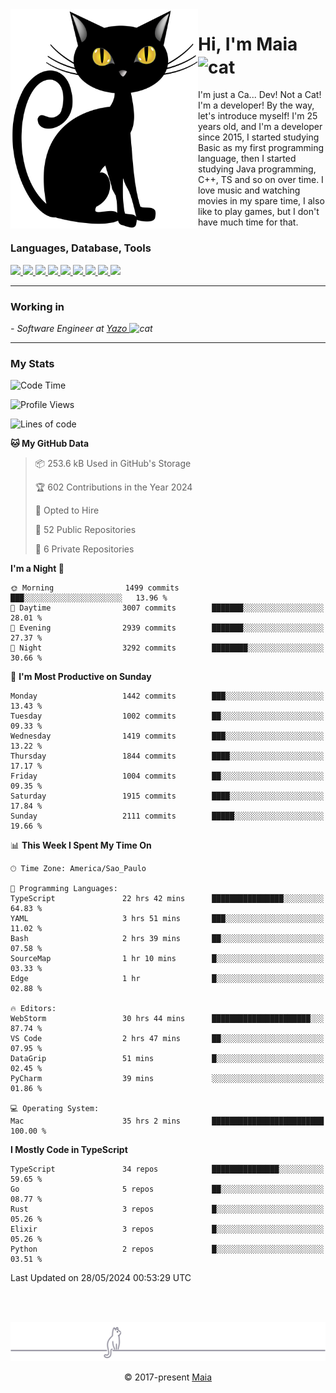 <img align="left" src="https://raw.githubusercontent.com/gabrielmaialva33/gabrielmaialva33/master/assets/cat_0.png" alt="Stats" width="300px">

<h1 align="left">Hi, I'm Maia 
<img src="https://emojis.slackmojis.com/emojis/images/1643509834/36299/black-cat.gif?1643509834" width="50" height="60" align="center"  alt="cat"/>
</h1>

I'm just a Ca... Dev! Not a Cat! I'm a developer! By the way, let's introduce myself!
I'm 25 years old, and I'm a developer since 2015, I started studying Basic as my first programming
language, then I started studying Java programming, C++, TS and so on over time.
I love music and watching movies in my spare time, I also like to play games, but I don't have much time for that.

<h3 align="left">Languages, Database, Tools</h3>
<p>
  <a href="https://www.typescriptlang.org">
    <img src="https://skillicons.dev/icons?i=ts" />
  </a>
  <a href="https://go.dev">
    <img src="https://skillicons.dev/icons?i=go" />
  </a>
  <a href="https://www.python.org">
    <img src="https://skillicons.dev/icons?i=python" />
  </a>
  <a href="https://gradle.org">
    <img src="https://skillicons.dev/icons?i=gradle" />
  </a>
  <a href="https://redis.io">
    <img src="https://skillicons.dev/icons?i=redis" />
  </a>
  <a href="https://www.mongodb.com">
    <img src="https://skillicons.dev/icons?i=mongodb" />
  </a>
  <a href="https://nodejs.org">
    <img src="https://skillicons.dev/icons?i=nodejs" />
  </a>
  <a href="https://www.javascript.com">
    <img src="https://skillicons.dev/icons?i=js" />
  </a>
  <a href="https://www.docker.com">
    <img src="https://skillicons.dev/icons?i=docker" />
  </a>
</p>

<hr/>

<h3>Working in</h3>

<p><em> - Software Engineer at <a href="[https://pdasolucoes.com.br](https://yazo.com.br/)">Yazo
</a><img src="https://media.giphy.com/media/WUlplcMpOCEmTGBtBW/giphy.gif" width="30" alt="cat"> 
</em></p>

<hr/>

### My Stats

<!--START_SECTION:waka-->
![Code Time](http://img.shields.io/badge/Code%20Time-4%2C271%20hrs%2015%20mins-blue)

![Profile Views](http://img.shields.io/badge/Profile%20Views-3-blue)

![Lines of code](https://img.shields.io/badge/From%20Hello%20World%20I%27ve%20Written-3.3%20million%20lines%20of%20code-blue)

**🐱 My GitHub Data** 

> 📦 253.6 kB Used in GitHub's Storage 
 > 
> 🏆 602 Contributions in the Year 2024
 > 
> 💼 Opted to Hire
 > 
> 📜 52 Public Repositories 
 > 
> 🔑 6 Private Repositories 
 > 
**I'm a Night 🦉** 

```text
🌞 Morning                1499 commits        ███░░░░░░░░░░░░░░░░░░░░░░   13.96 % 
🌆 Daytime                3007 commits        ███████░░░░░░░░░░░░░░░░░░   28.01 % 
🌃 Evening                2939 commits        ███████░░░░░░░░░░░░░░░░░░   27.37 % 
🌙 Night                  3292 commits        ████████░░░░░░░░░░░░░░░░░   30.66 % 
```
📅 **I'm Most Productive on Sunday** 

```text
Monday                   1442 commits        ███░░░░░░░░░░░░░░░░░░░░░░   13.43 % 
Tuesday                  1002 commits        ██░░░░░░░░░░░░░░░░░░░░░░░   09.33 % 
Wednesday                1419 commits        ███░░░░░░░░░░░░░░░░░░░░░░   13.22 % 
Thursday                 1844 commits        ████░░░░░░░░░░░░░░░░░░░░░   17.17 % 
Friday                   1004 commits        ██░░░░░░░░░░░░░░░░░░░░░░░   09.35 % 
Saturday                 1915 commits        ████░░░░░░░░░░░░░░░░░░░░░   17.84 % 
Sunday                   2111 commits        █████░░░░░░░░░░░░░░░░░░░░   19.66 % 
```


📊 **This Week I Spent My Time On** 

```text
🕑︎ Time Zone: America/Sao_Paulo

💬 Programming Languages: 
TypeScript               22 hrs 42 mins      ████████████████░░░░░░░░░   64.83 % 
YAML                     3 hrs 51 mins       ███░░░░░░░░░░░░░░░░░░░░░░   11.02 % 
Bash                     2 hrs 39 mins       ██░░░░░░░░░░░░░░░░░░░░░░░   07.58 % 
SourceMap                1 hr 10 mins        █░░░░░░░░░░░░░░░░░░░░░░░░   03.33 % 
Edge                     1 hr                █░░░░░░░░░░░░░░░░░░░░░░░░   02.88 % 

🔥 Editors: 
WebStorm                 30 hrs 44 mins      ██████████████████████░░░   87.74 % 
VS Code                  2 hrs 47 mins       ██░░░░░░░░░░░░░░░░░░░░░░░   07.95 % 
DataGrip                 51 mins             █░░░░░░░░░░░░░░░░░░░░░░░░   02.45 % 
PyCharm                  39 mins             ░░░░░░░░░░░░░░░░░░░░░░░░░   01.86 % 

💻 Operating System: 
Mac                      35 hrs 2 mins       █████████████████████████   100.00 % 
```

**I Mostly Code in TypeScript** 

```text
TypeScript               34 repos            ███████████████░░░░░░░░░░   59.65 % 
Go                       5 repos             ██░░░░░░░░░░░░░░░░░░░░░░░   08.77 % 
Rust                     3 repos             █░░░░░░░░░░░░░░░░░░░░░░░░   05.26 % 
Elixir                   3 repos             █░░░░░░░░░░░░░░░░░░░░░░░░   05.26 % 
Python                   2 repos             █░░░░░░░░░░░░░░░░░░░░░░░░   03.51 % 
```




 Last Updated on 28/05/2024 00:53:29 UTC
<!--END_SECTION:waka-->


<br/>
<br/>

<p align="center"><img src="https://raw.githubusercontent.com/gabrielmaialva33/gabrielmaialva33/master/assets/gray0_ctp_on_line.svg?sanitize=true" /></p>
<p align="center">&copy; 2017-present <a href="https://github.com/gabrielmaialva33/" target="_blank">Maia</a>
